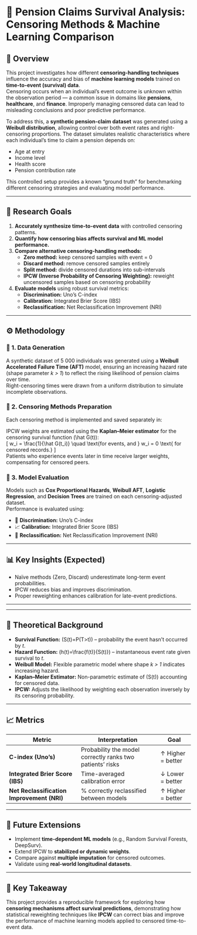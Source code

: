 # 🧮 Pension Claims Survival Analysis: Censoring Methods & Machine Learning Comparison  

## 📘 Overview  

This project investigates how different **censoring-handling techniques** influence the accuracy and bias of **machine learning models** trained on **time-to-event (survival) data**.  
Censoring occurs when an individual’s event outcome is unknown within the observation period — a common issue in domains like **pensions**, **healthcare**, and **finance**. Improperly managing censored data can lead to misleading conclusions and poor predictive performance.  

To address this, a **synthetic pension-claim dataset** was generated using a **Weibull distribution**, allowing control over both event rates and right-censoring proportions. The dataset simulates realistic characteristics where each individual’s time to claim a pension depends on:
- Age at entry  
- Income level  
- Health score  
- Pension contribution rate  

This controlled setup provides a known “ground truth” for benchmarking different censoring strategies and evaluating model performance.

---

## 🎯 Research Goals  

1. **Accurately synthesize time-to-event data** with controlled censoring patterns.  
2. **Quantify how censoring bias affects survival and ML model performance.**  
3. **Compare alternative censoring-handling methods:**
   - **Zero method:** keep censored samples with event = 0  
   - **Discard method:** remove censored samples entirely  
   - **Split method:** divide censored durations into sub-intervals  
   - **IPCW (Inverse Probability of Censoring Weighting):** reweight uncensored samples based on censoring probability  
4. **Evaluate models** using robust survival metrics:
   - **Discrimination:** Uno’s C-index  
   - **Calibration:** Integrated Brier Score (IBS)  
   - **Reclassification:** Net Reclassification Improvement (NRI)  

---

## ⚙️ Methodology  

### 🧩 1. Data Generation  
A synthetic dataset of 5 000 individuals was generated using a **Weibull Accelerated Failure Time (AFT)** model, ensuring an increasing hazard rate (shape parameter *k > 1*) to reflect the rising likelihood of pension claims over time.  
Right-censoring times were drawn from a uniform distribution to simulate incomplete observations.

### 🧩 2. Censoring Methods Preparation  
Each censoring method is implemented and saved separately in:  






IPCW weights are estimated using the **Kaplan–Meier estimator** for the censoring survival function \(\hat G(t)\):  
\[
w_i = \frac{1}{\hat G(t_i)} \quad \text{for events, and } w_i = 0 \text{ for censored records.}
\]  
Patients who experience events later in time receive larger weights, compensating for censored peers.

### 🧩 3. Model Evaluation  
Models such as **Cox Proportional Hazards**, **Weibull AFT**, **Logistic Regression**, and **Decision Trees** are trained on each censoring-adjusted dataset.  
Performance is evaluated using:  
- 🧠 **Discrimination:** Uno’s C-index  
- 📈 **Calibration:** Integrated Brier Score (IBS)  
- 🔁 **Reclassification:** Net Reclassification Improvement (NRI)

---

## 📊 Key Insights (Expected)  

- Naïve methods (Zero, Discard) underestimate long-term event probabilities.  
- IPCW reduces bias and improves discrimination.  
- Proper reweighting enhances calibration for late-event predictions.  

---

---

## 🧠 Theoretical Background  

- **Survival Function:** \(S(t)=P(T>t)\) – probability the event hasn’t occurred by *t*.  
- **Hazard Function:** \(h(t)=\frac{f(t)}{S(t)}\) – instantaneous event rate given survival to *t*.  
- **Weibull Model:** Flexible parametric model where shape *k > 1* indicates increasing hazard.  
- **Kaplan–Meier Estimator:** Non-parametric estimate of \(S(t)\) accounting for censored data.  
- **IPCW:** Adjusts the likelihood by weighting each observation inversely by its censoring probability.  

---

## 📈 Metrics  

| Metric | Interpretation | Goal |
|---------|----------------|------|
| **C-index (Uno’s)** | Probability the model correctly ranks two patients’ risks | ↑ Higher = better |
| **Integrated Brier Score (IBS)** | Time-averaged calibration error | ↓ Lower = better |
| **Net Reclassification Improvement (NRI)** | % correctly reclassified between models | ↑ Higher = better |

---

## 🔮 Future Extensions  

- Implement **time-dependent ML models** (e.g., Random Survival Forests, DeepSurv).  
- Extend IPCW to **stabilized or dynamic weights**.  
- Compare against **multiple imputation** for censored outcomes.  
- Validate using **real-world longitudinal datasets**.  

---

## 🧩 Key Takeaway  

This project provides a reproducible framework for exploring how **censoring mechanisms affect survival predictions**, demonstrating how statistical reweighting techniques like **IPCW** can correct bias and improve the performance of machine learning models applied to censored time-to-event data.






